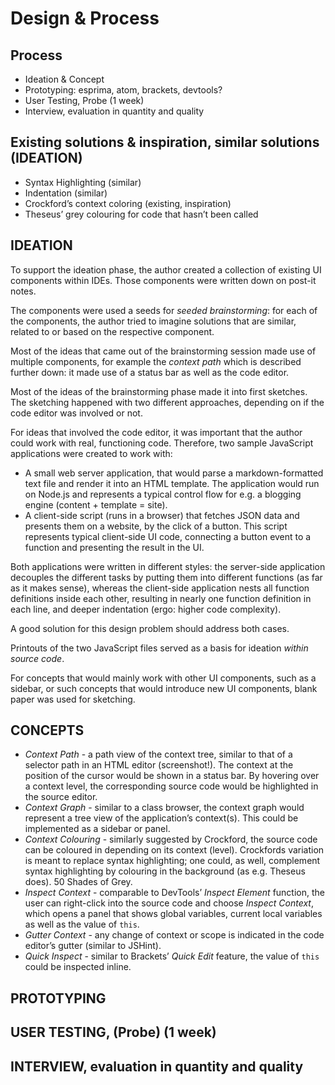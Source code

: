 # Design & Process

## Process
- Ideation & Concept
- Prototyping: esprima, atom, brackets, devtools?
- User Testing, Probe
(1 week)
- Interview, evaluation in quantity and quality

## Existing solutions & inspiration, similar solutions (IDEATION)
- Syntax Highlighting (similar)
- Indentation (similar)
- Crockford’s context coloring (existing, inspiration)
- Theseus’ grey colouring for code that hasn’t been called

## IDEATION

To support the ideation phase, the author created a collection of existing UI components within IDEs. Those components were written down on post-it notes.

The components were used a seeds for *seeded brainstorming*: for each of the components, the author tried to imagine solutions that are similar, related to or based on the respective component.

Most of the ideas that came out of the brainstorming session made use of multiple components, for example the *context path* which is described further down: it made use of a status bar as well as the code editor.

Most of the ideas of the brainstorming phase made it into first sketches. The sketching happened with two different approaches, depending on if the code editor was involved or not.

For ideas that involved the code editor, it was important that the author could work with real, functioning code. Therefore, two sample JavaScript applications were created to work with:

* A small web server application, that would parse a markdown-formatted text file and render it into an HTML template. The application would run on Node.js and represents a typical control flow for e.g. a blogging engine (content + template = site).
* A client-side script (runs in a browser) that fetches JSON data and presents them on a website, by the click of a button. This script represents typical client-side UI code, connecting a button event to a function and presenting the result in the UI.

Both applications were written in different styles: the server-side application decouples the different tasks by putting them into different functions (as far as it makes sense), whereas the client-side application nests all function definitions inside each other, resulting in nearly one function definition in each line, and deeper indentation (ergo: higher code complexity).

A good solution for this design problem should address both cases.

Printouts of the two JavaScript files served as a basis for ideation *within source code*.

For concepts that would mainly work with other UI components, such as a sidebar, or such concepts that would introduce new UI components, blank paper was used for sketching.

## CONCEPTS

- *Context Path* - a path view of the context tree, similar to that of a selector path in an HTML editor (screenshot!). The context at the position of the cursor would be shown in a status bar. By hovering over a context level, the corresponding source code would be highlighted in the source editor.
- *Context Graph* - similar to a class browser, the context graph would represent a tree view of the application’s context(s). This could be implemented as a sidebar or panel.
- *Context Colouring* - similarly suggested by Crockford, the source code can be coloured in depending on its context (level). Crockfords variation is meant to replace syntax highlighting; one could, as well, complement syntax highlighting by colouring in the background (as e.g. Theseus does). 50 Shades of Grey.
- *Inspect Context* - comparable to DevTools’ *Inspect Element* function, the user can right-click into the source code and choose *Inspect Context*, which opens a panel that shows global variables, current local variables as well as the value of `this`.
- *Gutter Context* - any change of context or scope is indicated in the code editor’s gutter (similar to JSHint).
- *Quick Inspect* - similar to Brackets’ *Quick Edit* feature, the value of `this` could be inspected inline.


## PROTOTYPING

## USER TESTING, (Probe) (1 week)

## INTERVIEW, evaluation in quantity and quality